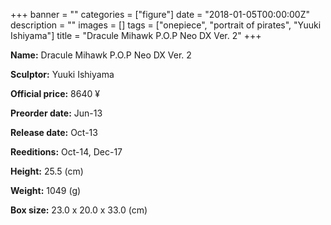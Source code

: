 +++
banner = ""
categories = ["figure"]
date = "2018-01-05T00:00:00Z"
description = ""
images = []
tags = ["onepiece", "portrait of pirates", "Yuuki Ishiyama"]
title = "Dracule Mihawk P.O.P Neo DX Ver. 2"
+++

**Name:** Dracule Mihawk P.O.P Neo DX Ver. 2

**Sculptor:** Yuuki Ishiyama

**Official price:** 8640 ¥

**Preorder date:** Jun-13

**Release date:** Oct-13

**Reeditions:** Oct-14, Dec-17

**Height:** 25.5 (cm)

**Weight:** 1049 (g)

**Box size:** 23.0 x 20.0 x 33.0 (cm)



